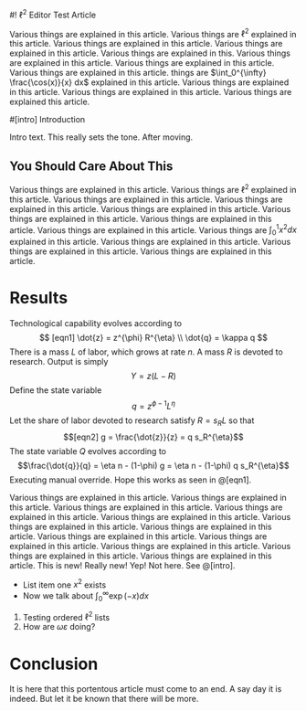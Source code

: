 #! $\ell^2$ Editor Test Article

Various things are explained in this article. Various things are $\ell^2$ explained in this article. Various things are explained in this article. Various things are explained in this article. Various things are explained in this. Various things are explained in this article. Various things are explained in this article. Various things are explained in this article. things are $\int_0^{\infty} \frac{\cos(x)}{x} dx$ explained in this article. Various things are explained in this article. Various things are explained in this article. Various things are explained this article.

#[intro] Introduction

Intro text. This really sets the tone. After moving.

## You Should Care About This

Various things are explained in this article. Various things are $\ell^2$ explained in this article. Various things are explained in this article. Various things are explained in this article. Various things are explained in this article. Various things are explained in this article. Various things are explained in this article. Various things are explained in this article. Various things are $\int_0^1 x^2 dx$ explained in this article. Various things are explained in this article. Various things are explained in this article. Various things are explained in this article.

# Results

Technological capability evolves according to
$$
[eqn1] \dot{z} = z^{\phi} R^{\eta} \\
\dot{q} = \kappa q
$$
There is a mass $L$ of labor, which grows at rate $n$. A mass $R$ is devoted to research. Output is simply
$$Y = z(L-R)$$
Define the state variable
$$q = z^{\phi-1}L^{\eta}$$
Let the share of labor devoted to research satisfy $R = s_R L$ so that
$$[eqn2] g = \frac{\dot{z}}{z} = q s_R^{\eta}$$
The state variable $Q$ evolves according to
$$\frac{\dot{q}}{q} = \eta n - (1-\phi) g = \eta n - (1-\phi) q s_R^{\eta}$$
Executing manual override. Hope this works as seen in @[eqn1].

Various things are explained in this article. Various things are explained in this article. Various things are explained in this article. Various things are explained in this article. Various things are explained in this article. Various things are explained in this article. Various things are explained in this article. Various things are explained in this article. Various things are explained in this article. Various things are explained in this article. Various things are explained in this article. Various things are explained in this article. This is new! Really new! Yep! Not here. See @[intro].

- List item one $x^2$ exists
- Now we talk about $\int_0^{\infty} \exp(-x) dx$

1. Testing ordered $\ell^2$ lists
2. How are $\omega\varepsilon$ doing?


# Conclusion

It is here that this portentous article must come to an end. A say day it is indeed. But let it be known that there will be more.